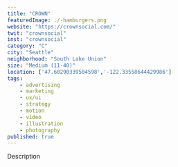 ```yaml
---
title: "CROWN"
featuredImage: ./-hamburgers.png
website: "https://crownsocial.com/"
twit: "crownsocial"
inst: "crownsocial"
category: "C"
city: "Seattle"
neighborhood: "South Lake Union"
size: "Medium (11-40)"
location: ['47.60290339504598','-122.33558644429986']
tags:
    - advertising
    - marketing
    - ux/ui
    - strategy
    - motion
    - video
    - illustration
    - photography
published: true
---
```


Description
